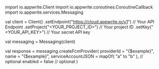 import io.appwrite.Client
import io.appwrite.coroutines.CoroutineCallback
import io.appwrite.services.Messaging

val client = Client()
    .setEndpoint("https://cloud.appwrite.io/v1") // Your API Endpoint
    .setProject("<YOUR_PROJECT_ID>") // Your project ID
    .setKey("<YOUR_API_KEY>") // Your secret API key

val messaging = Messaging(client)

val response = messaging.createFcmProvider(
    providerId = "{$example}",
    name = "{$example}",
    serviceAccountJSON = mapOf( "a" to "b" ), // optional
    enabled = false // optional
)
